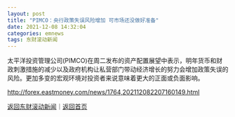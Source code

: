 ```yaml
---
layout: post
title: "PIMCO：央行政策失误风险增加 可市场还没做好准备"
date: 2021-12-08 14:32:04
categories: emnews
tags: 东财滚动新闻
---
```


太平洋投资管理公司(PIMCO)在周二发布的资产配置展望中表示，明年货币和财政刺激措施的减少以及政府机构让私营部门带动经济增长的努力会增加政策失误的风险。更加多变的宏观环境对投资者来说意味着更大的正面或负面影响。

<http://forex.eastmoney.com/news/1764,202112082207160149.html>

[返回东财滚动新闻](//finews.withounder.com/emnews/)｜[返回首页](//finews.withounder.com/)